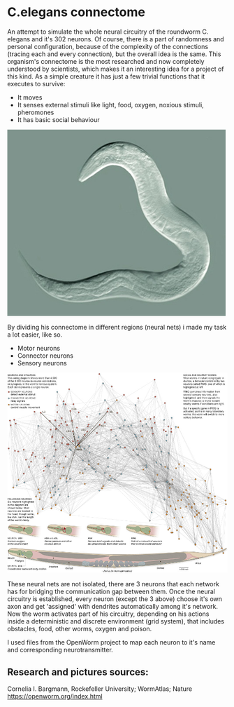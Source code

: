 # C.elegans connectome
An attempt to simulate the whole neural circuitry of the roundworm C. elegans and it's 302 neurons. Of course, there is a part of randomness and personal configuration, because of the complexity of the connections (tracing each and every connection), but the overall idea is the same.
This organism's connectome is the most researched and now completely understood by scientists, which makes it an interesting idea for a project of this kind. As a simple creature it has just a few trivial functions that it executes to survive: 
- It moves
- It senses external stimuli like light, food, oxygen, noxious stimuli, pheromones
- It has basic social behaviour

![Image description](images/celegans.jpg)

By dividing his connectome in different regions (neural nets) i made my task a lot easier, like so. 

- Motor neurons
- Connector neurons
- Sensory neurons

![Image description](images/celegans_neural_map.jpg)

These neural nets are not isolated, there are 3 neurons that each network has for bridging the communication gap between them. Once the neural circuitry is established, every neuron (except the 3 above) choose it's own axon and get 'assigned' with dendrites automatically among it's network. Now the worm activates part of his circuitry, depending on his actions inside a deterministic and discrete environment (grid system), that includes obstacles, food, other worms, oxygen and poison.

I used files from the OpenWorm project to map each neuron to it's name and corresponding neurotransmitter.

## Research and pictures sources:
Cornelia I. Bargmann, Rockefeller University; WormAtlas; Nature  
https://openworm.org/index.html

